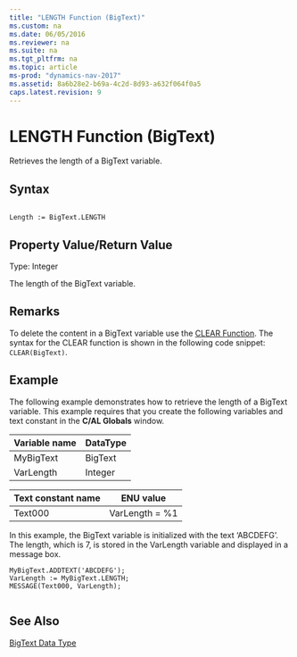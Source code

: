 ```yaml
---
title: "LENGTH Function (BigText)"
ms.custom: na
ms.date: 06/05/2016
ms.reviewer: na
ms.suite: na
ms.tgt_pltfrm: na
ms.topic: article
ms-prod: "dynamics-nav-2017"
ms.assetid: 8a6b28e2-b69a-4c2d-8d93-a632f064f0a5
caps.latest.revision: 9
---
```

# LENGTH Function (BigText)
Retrieves the length of a BigText variable.  
  
## Syntax  
  
```  
  
Length := BigText.LENGTH  
```  
  
## Property Value\/Return Value  
 Type: Integer  
  
 The length of the BigText variable.  
  
## Remarks  
 To delete the content in a BigText variable use the [CLEAR Function](CLEAR-Function.md). The syntax for the CLEAR function is shown in the following code snippet: `CLEAR(BigText)`.  
  
## Example  
 The following example demonstrates how to retrieve the length of a BigText variable. This example requires that you create the following variables and text constant in the **C\/AL Globals** window.  
  
|Variable name|DataType|  
|-------------------|--------------|  
|MyBigText|BigText|  
|VarLength|Integer|  
  
|Text constant name|ENU value|  
|------------------------|---------------|  
|Text000|VarLength \= %1|  
  
 In this example, the BigText variable is initialized with the text ‘ABCDEFG’. The length, which is 7, is stored in the VarLength variable and displayed in a message box.  
  
```  
MyBigText.ADDTEXT('ABCDEFG');  
VarLength := MyBigText.LENGTH;  
MESSAGE(Text000, VarLength);  
  
```  
  
## See Also  
 [BigText Data Type](BigText-Data-Type.md)